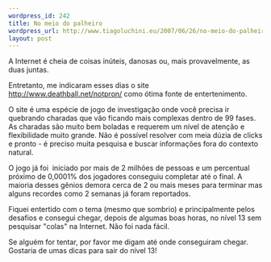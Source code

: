 ```yaml
--- 
wordpress_id: 242
title: No meio do palheiro
wordpress_url: http://www.tiagoluchini.eu/2007/06/26/no-meio-do-palheiro/
layout: post
---
```

A Internet é cheia de coisas inúteis, danosas ou, mais provavelmente, as duas juntas.

Entretanto, me indicaram esses dias o site <http://www.deathball.net/notpron/> como ótima fonte de entertenimento.

O site é uma espécie de jogo de investigação onde você precisa ir quebrando charadas que vão ficando mais complexas dentro de 99 fases. As charadas são muito bem boladas e requerem um nível de atenção e flexibilidade muito grande. Não é possível resolver com meia dúzia de clicks e pronto - é preciso muita pesquisa e buscar informações fora do contexto natural.

O jogo já foi  iniciado por mais de 2 milhões de pessoas e um percentual próximo de 0,0001% dos jogadores conseguiu completar até o final. A maioria desses gênios demora cerca de 2 ou mais meses para terminar mas alguns recordes como 2 semanas já foram reportados.

Fiquei entertido com o tema (mesmo que sombrio) e principalmente pelos desafios e consegui chegar, depois de algumas boas horas, no nível 13 sem pesquisar "colas" na Internet. Não foi nada fácil.

Se alguém for tentar, por favor me digam até onde conseguiram chegar. Gostaria de umas dicas para sair do nível 13!
